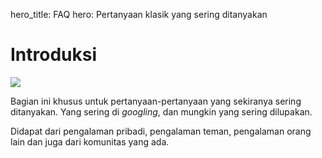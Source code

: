 hero_title: FAQ
hero: Pertanyaan klasik yang sering ditanyakan

# Introduksi

![](/img/illustration/ouch-ngopi.png)

Bagian ini khusus untuk pertanyaan-pertanyaan yang sekiranya sering ditanyakan. Yang sering di
_googling_, dan mungkin yang sering dilupakan.

Didapat dari pengalaman pribadi, pengalaman teman, pengalaman orang lain dan juga
dari komunitas yang ada.

